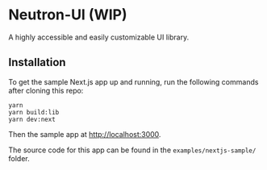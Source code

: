 # Neutron-UI (WIP)

A highly accessible and easily customizable UI library.

## Installation

To get the sample Next.js app up and running, run the following commands after cloning this repo:

```
yarn
yarn build:lib
yarn dev:next
```

Then the sample app at [http://localhost:3000](http://localhost:3000).

The source code for this app can be found in the `examples/nextjs-sample/` folder.

